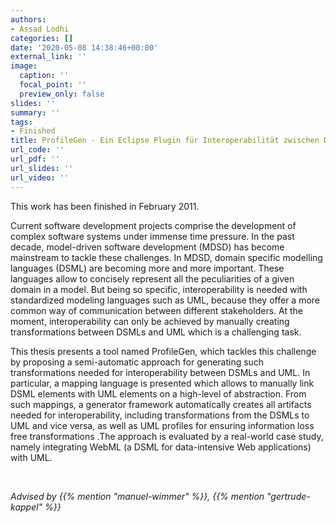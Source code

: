 ```yaml
---
authors:
- Assad Lodhi
categories: []
date: '2020-05-08 14:38:46+00:00'
external_link: ''
image:
  caption: ''
  focal_point: ''
  preview_only: false
slides: ''
summary: ''
tags:
- Finished
title: ProfileGen - Ein Eclipse Plugin für Interoperabilität zwischen DSML und UML
url_code: ''
url_pdf: ''
url_slides: ''
url_video: ''
---
```


This work has been finished in February 2011.

Current software development projects comprise the development of complex software systems under immense time pressure. In the past decade, model-driven software development (MDSD) has become mainstream to tackle these challenges. In MDSD, domain specific modelling languages (DSML) are becoming more and more important. These languages allow to concisely represent all the peculiarities of a given domain in a model. But being so specific, interoperability is needed with standardized modeling languages such as UML, because they offer a more common way of communication between different stakeholders. At the moment, interoperability can only be achieved by manually creating transformations between DSMLs and UML which is a challenging task.

This thesis presents a tool named ProfileGen, which tackles this challenge by proposing a semi-automatic approach for generating such transformations needed for interoperability between DSMLs and UML. In particular, a mapping language is presented which allows to manually link DSML elements with UML elements on a high-level of abstraction. From such mappings, a generator framework automatically creates all artifacts needed for interoperability, including transformations from the DSMLs to UML and vice versa, as well as UML profiles for ensuring information loss free transformations .The approach is evaluated by a real-world case study, namely integrating WebML (a DSML for data-intensive Web applications) with UML.

&nbsp;

*Advised by {{% mention "manuel-wimmer" %}}, {{% mention "gertrude-kappel" %}}*